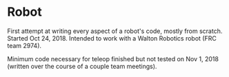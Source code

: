 # Robot
First attempt at writing every aspect of a robot's code, mostly from scratch. Started Oct 24, 2018. Intended to work with a Walton Robotics robot (FRC team 2974).

Minimum code necessary for teleop finished but not tested on Nov 1, 2018 (written over the course of a couple team meetings).
